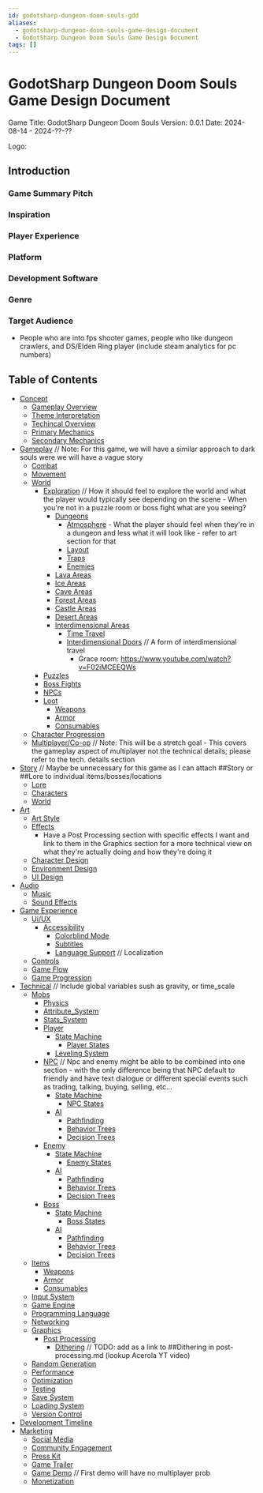 ```yaml
---
id: godotsharp-dungeon-doom-souls-gdd
aliases:
  - godotsharp-dungeon-doom-souls-game-design-document
  - GodotSharp Dungeon Doom Souls Game Design Document
tags: []
---
```


# GodotSharp Dungeon Doom Souls Game Design Document
Game Title: GodotSharp Dungeon Doom Souls
Version: 0.0.1
Date: 2024-08-14 - 2024-??-??

Logo:

## Introduction
### Game Summary Pitch
### Inspiration
### Player Experience
### Platform
### Development Software
### Genre
### Target Audience
- People who are into fps shooter games, people who like dungeon crawlers, and DS/Elden Ring player (include steam analytics for pc numbers)

## Table of Contents
- [Concept](dds-concept.md)
  - [Gameplay Overview](dds-concept-gameplay-overview.md)
  - [Theme Interpretation](dds-concept-theme-interpretation.md)
  - [Techincal Overview](dds-concept-technical-overview.md)
  - [Primary Mechanics](dds-concept-primary-mechanics.md)
  - [Secondary Mechanics](dds-concept-secondary-mechanics.md)
- [Gameplay](dds-gameplay.md) // Note: For this game, we will have a similar approach to dark souls were we will have a vague story
  - [Combat](dds-combat.md)
  - [Movement](dds-movement.md)
  - [World](dds-world.md)
    - [Exploration](dds-exploration.md) // How it should feel to explore the world and what the player would typically see depending on the scene - When you're not in a puzzle room or boss fight what are you seeing?
      - [Dungeons](dds-dungeons.md)
        - [Atmosphere](dds-atmosphere.md) - What the player should feel when they're in a dungeon and less what it will look like - refer to art section for that
        - [Layout](dds-layout.md)
        - [Traps](dds-traps.md)
        - [Enemies](dds-enemies.md)
      - [Lava Areas](dds-lava-areas.md)
      - [Ice Areas](dds-ice-areas.md)
      - [Cave Areas](dds-cave-areas.md)
      - [Forest Areas](dds-forest-areas.md)
      - [Castle Areas](dds-castle-areas.md)
      - [Desert Areas](dds-desert-areas.md)
      - [Interdimensional Areas](dds-interdimensional-areas.md)
        - [Time Travel](dds-time-travel.md)
        - [Interdimensional Doors](dds-interdimensional-doors.md) // A form of interdimensional travel
          - Grace room: https://www.youtube.com/watch?v=F02iMCEEQWs
    - [Puzzles](dds-puzzles.md)
    - [Boss Fights](dds-boss-fights.md)
    - [NPCs](dds-npcs.md)
    - [Loot](dds-loot.md)
      - [Weapons](dds-weapons.md)
      - [Armor](dds-armor.md)
      - [Consumables](dds-consumables.md)
  - [Character Progression](dds-character-progression.md)
  - [Multiplayer/Co-op](dds-multiplayer.md) // Note: This will be a stretch goal - This covers the gameplay aspect of multiplayer not the technical details; please refer to the tech. details section
- [Story](dds-story.md) // Maybe be unnecessary for this game as I can attach ##Story or ##Lore to individual items/bosses/locations
  - [Lore](dds-lore.md)
  - [Characters](dds-characters.md)
  - [World](dds-world.md)
- [Art](dds-art.md)
  - [Art Style](dds-art-style.md)
  - [Effects](dds-effects.md)
    - Have a Post Processing section with specific effects I want and link to them in the Graphics section for a more technical view on what they're actually doing and how they're doing it
  - [Character Design](dds-character-design.md)
  - [Environment Design](dds-environment-design.md)
  - [UI Design](dds-ui-design.md)
- [Audio](dds-audio.md)
  - [Music](dds-music.md)
  - [Sound Effects](dds-sound-effects.md)
- [Game Experience](dds-game-experience.md)
  - [Ui/UX](dds-ui-ux.md)
    - [Accessibility](dds-ui-ux-accessibility.md)
      - [Colorblind Mode](dds-colorblind-mode.md)
      - [Subtitles](dds-subtitles.md)
      - [Language Support](dds-language-support.md) // Localization
  - [Controls](dds-controls.md)
  - [Game Flow](dds-game-flow.md)
  - [Game Progression](dds-game-progression.md)
- [Technical](dds-technical.md) // Include global variables sush as gravity, or time_scale
  - [Mobs](dds-mobs.md)
    - [Physics](dds-physics.md)
    - [Attribute_System](dds-attribute-system.md)
    - [Stats_System](dds-stats-system.md)
    - [Player](dds-player.md)
      - [State Machine](dds-state-machine.md)
        - [Player States](dds-player-states.md)
      - [Leveling System](dds-leveling-system.md)
    - [NPC](dds-npc.md)  // Npc and enemy might be able to be combined into one section - with the only difference being that NPC default to friendly and have text dialogue or different special events such as trading, talking, buying, selling, etc...
      - [State Machine](dds-state-machine.md)
        - [NPC States](dds-npc-states.md)
      - [AI](dds-npc-ai.md)
        - [Pathfinding](dds-pathfinding.md)
        - [Behavior Trees](dds-behavior-trees.md)
        - [Decision Trees](dds-decision-trees.md)
    - [Enemy](dds-enemy.md)
      - [State Machine](dds-state-machine.md)
        - [Enemy States](dds-enemy-states.md)
      - [AI](dds-enemy-ai.md)
        - [Pathfinding](dds-pathfinding.md)
        - [Behavior Trees](dds-behavior-trees.md)
        - [Decision Trees](dds-decision-trees.md)
    - [Boss](dds-boss.md)
      - [State Machine](dds-state-machine.md)
        - [Boss States](dds-boss-states.md)
      - [AI](dds-boss-ai.md)
        - [Pathfinding](dds-pathfinding.md)
        - [Behavior Trees](dds-behavior-trees.md)
        - [Decision Trees](dds-decision-trees.md)
  - [Items](dds-items.md)
    - [Weapons](dds-weapons.md)
    - [Armor](dds-armor.md)
    - [Consumables](dds-consumables.md)
  - [Input System](dds-input-system.md)
  - [Game Engine](dds-game-engine.md)
  - [Programming Language](dds-programming-language.md)
  - [Networking](dds-networking.md)
  - [Graphics](dds-art-style-graphics.md)
    - [Post Processing](dds-art-style-post-processing.md)
      - [Dithering]() // TODO: add as a link to ##Dithering in post-processing.md (lookup Acerola YT video)
  - [Random Generation](dds-random-generation.md)
  - [Performance](dds-performance.md)
  - [Optimization](dds-optimization.md)
  - [Testing](dds-testing.md)
  - [Save System](dds-save-system.md)
  - [Loading System](dds-loading-system.md)
  - [Version Control](dds-version-control.md)
- [Development Timeline](dds-dev-timeline.md)
- [Marketing](dds-marketing.md)
  - [Social Media](dds-social-media.md)
  - [Community Engagement](dds-community-engagement.md)
  - [Press Kit](dds-press-kit.md)
  - [Game Trailer](dds-game-trailer.md)
  - [Game Demo](dds-game-demo.md) // First demo will have no multiplayer prob
  - [Monetization](dds-monetization.md)
